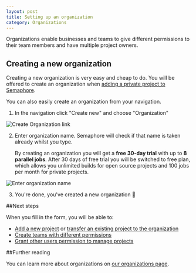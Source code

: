 ```yaml
---
layout: post
title: Setting up an organization
category: Organizations
---
```


Organizations enable businesses and teams to give different permissions to their team members and have multiple project owners.

## Creating a new organization

Creating a new organization is very easy and cheap to do. You will be offered
to create an organization when [adding a private project to Semaphore](/adding-github-bitbucket-project-to-semahore).

You can also easily create an organization from your navigation.

1. In the navigation click "Create new" and choose "Organization"

  <img src="/docs/assets/img/setting-up-an-organization/create-organization-navigation-link.png" alt="Create Organization link" class="img-responsive img-bordered">

2. Enter organization name. Semaphore will check if that name is taken already
   whilst you type.

   By creating an organization you will get a **free 30-day trial** with up to
   **8 parallel jobs**. After 30 days of free trial you will be switched to
   free plan, which allows you unlimited builds for open source projects and
   100 jobs per month for private projects.

  <img src="/docs/assets/img/setting-up-an-organization/enter-organization-name.png" alt="Enter organization name" class="img-responsive img-bordered">

3. You're done, you've created a new organization :clap:

##Next steps

When you fill in the form, you will be able to:

- [Add a new project](/docs/adding-github-bitbucket-project-to-semaphore.html) or [transfer an existing project to the organization](/docs/organizations/transferring-a-project-to-an-organization.html)
- [Create teams with different permissions](/docs/organizations/creating-a-team.html)
- [Grant other users permission to manage projects](/docs/organizations/granting-users-permission-to-manage-projects-within-an-organization.html)

##Further reading

You can learn more about organizations on [our organizations page](/docs/organizations.html).
